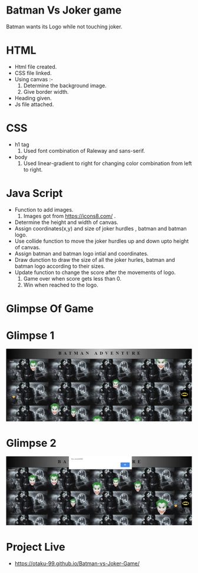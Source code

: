 # Batman Vs Joker game
Batman wants its Logo while not touching joker.

# HTML
* Html file created.
* CSS file linked.
* Using canvas :-
  1. Determine the background image.
  2. Give border width.
* Heading given.
* Js file attached.

# CSS
* h1 tag
  1. Used font combination of Raleway and sans-serif.
* body
  1. Used linear-gradient to right for
  changing color combination from left to right.
# Java Script
* Function to add images.
  1. Images got from https://icons8.com/ .
* Determine the height and width of canvas.
* Assign coordinates(x,y) and size of joker hurdles , batman and batman logo.
* Use collide function to move the joker hurdles up and down upto height of canvas.
* Assign batman and batman logo intial and coordinates.
* Draw dunction to draw the size of all the joker hurles, batman and batman logo according  to their sizes.
* Update function to change the score after the movements of logo.
  1. Game over when score gets less than 0.
  2. Win when reached to the logo.
  
# Glimpse Of Game

  # Glimpse 1
  ![](images/Glimpse_1.png)


  # Glimpse 2
  ![](images/Glimpse_2.png)
# Project Live
* https://otaku-99.github.io/Batman-vs-Joker-Game/
  
